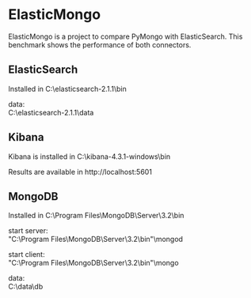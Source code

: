 ElasticMongo  
===========  
ElasticMongo is a project to compare PyMongo with ElasticSearch. This benchmark shows the performance of both connectors.

ElasticSearch  
--------------  
Installed in C:\elasticsearch-2.1.1\bin  

data:  
	C:\elasticsearch-2.1.1\data  


Kibana  
-------  
Kibana is installed in C:\kibana-4.3.1-windows\bin  

Results are available in http://localhost:5601  


MongoDB  
--------  
Installed in C:\Program Files\MongoDB\Server\3.2\bin

start server:  
	"C:\Program Files\MongoDB\Server\3.2\bin"\mongod  
	
start client:  
	"C:\Program Files\MongoDB\Server\3.2\bin"\mongo  
	
data:  
	C:\data\db  
